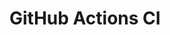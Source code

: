# GitHub Actions CI


























































































































































































































































































































































































































































































































































































































































































































































































































































































































































































































































































































































